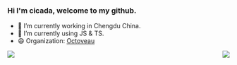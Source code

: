 ### Hi I'm cicada, welcome to my github.

- 🔭 I’m currently working in Chengdu China.
- 🌱 I’m currently using JS & TS.
- 😄 Organization: [Octoveau](https://github.com/Octoveau)
<img align="right" src="https://github-readme-stats.vercel.app/api/top-langs/?username=zero-fsc&layout=compact">


<img align="left" src="https://github-readme-stats.vercel.app/api?username=zero-fsc&show_icons=true&count_private=true&layout=compact&hide=stars">
